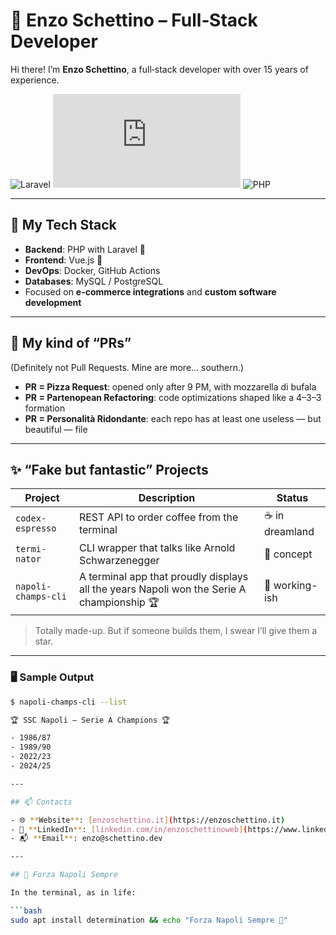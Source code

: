 # 🧠 Enzo Schettino – Full‑Stack Developer

Hi there! I’m **Enzo Schettino**, a full‑stack developer with over 15 years of experience.  

![Laravel](https://img.shields.io/badge/Laravel-❤️-red?style=flat-square&logo=laravel)
![Vue.js](https://img.shields.io/badge/Vue.js-💚-42b883?style=flat-square&logo=vue.js)
![PHP](https://img.shields.io/badge/PHP-7.4+-8892be?style=flat-square&logo=php)

---

## 🧰 My Tech Stack

- **Backend**: PHP with Laravel 🐘  
- **Frontend**: Vue.js 💚  
- **DevOps**: Docker, GitHub Actions  
- **Databases**: MySQL / PostgreSQL  
- Focused on **e-commerce integrations** and **custom software development**

---

## 🍕 My kind of “PRs”

(Definitely not Pull Requests. Mine are more... southern.)

- **PR = Pizza Request**: opened only after 9 PM, with mozzarella di bufala  
- **PR = Partenopean Refactoring**: code optimizations shaped like a 4–3–3 formation  
- **PR = Personalità Ridondante**: each repo has at least one useless — but beautiful — file

---

## ✨ “Fake but fantastic” Projects

| Project             | Description                                                                                  | Status          |
|---------------------|----------------------------------------------------------------------------------------------|---------------- |
| `codex-espresso`    | REST API to order coffee from the terminal                                                   | ☕ in dreamland  |
| `termi-nator`       | CLI wrapper that talks like Arnold Schwarzenegger                                            | 🔫 concept      |
| `napoli-champs-cli` | A terminal app that proudly displays all the years Napoli won the Serie A championship 🏆    | 💙 working-ish  |

> Totally made-up. But if someone builds them, I swear I’ll give them a star.

---

### 🖥️ Sample Output

```bash
$ napoli-champs-cli --list

🏆 SSC Napoli – Serie A Champions 🏆

- 1986/87
- 1989/90
- 2022/23
- 2024/25

---

## 📫 Contacts

- 🌐 **Website**: [enzoschettino.it](https://enzoschettino.it)  
- 💼 **LinkedIn**: [linkedin.com/in/enzoschettinoweb](https://www.linkedin.com/in/enzoschettinoweb/)  
- 📬 **Email**: enzo@schettino.dev

---

## 🔵 Forza Napoli Sempre

In the terminal, as in life:

```bash
sudo apt install determination && echo "Forza Napoli Sempre 💙"
